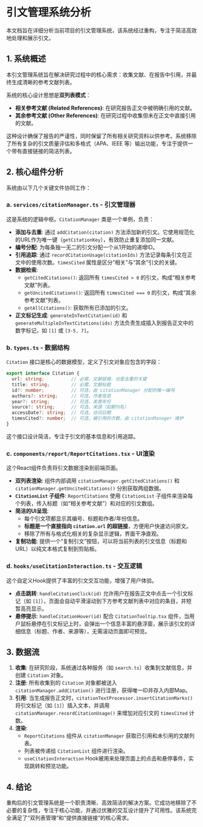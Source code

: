 # 引文管理系统分析

本文档旨在详细分析当前项目的引文管理系统，该系统经过重构，专注于简洁高效地处理和展示引文。

## 1. 系统概述

本引文管理系统旨在解决研究过程中的核心需求：收集文献、在报告中引用，并最终生成清晰的参考文献列表。

系统的核心设计思想是**双列表模式**：
- **相关参考文献 (Related References)**: 在研究报告正文中被明确引用的文献。
- **其余参考文献 (Other References)**: 在研究过程中收集但未在正文中直接引用的文献。

这种设计确保了报告的严谨性，同时保留了所有相关研究资料以供参考。系统移除了所有复杂的引文质量评估和多格式（APA、IEEE 等）输出功能，专注于提供一个带有直接链接的简洁列表。

## 2. 核心组件分析

系统由以下几个关键文件协同工作：

### a. `services/citationManager.ts` - 引文管理器

这是系统的逻辑中枢。`CitationManager` 类是一个单例，负责：

- **添加与去重**: 通过 `addCitation(citation)` 方法添加新的引文。它使用规范化的URL作为唯一键（`getCitationKey`），有效防止重复添加同一文献。
- **编号分配**: 为每条独一无二的引文分配一个从1开始的递增ID。
- **引用追踪**: 通过 `recordCitationUsage(citationIds)` 方法记录每条引文在正文中的使用次数。`timesCited` 属性是区分“相关”与“其余”引文的关键。
- **数据检索**:
    - `getCitedCitations()`: 返回所有 `timesCited > 0` 的引文，构成“相关参考文献”列表。
    - `getUncitedCitations()`: 返回所有 `timesCited === 0` 的引文，构成“其余参考文献”列表。
    - `getAllCitations()`: 获取所有已添加的引文。
- **正文标记生成**: `generateInTextCitation(id)` 和 `generateMultipleInTextCitations(ids)` 方法负责生成插入到报告正文中的数字标记，如 `[1]` 或 `[3-5, 7]`。

### b. `types.ts` - 数据结构

`Citation` 接口是核心的数据模型，定义了引文对象应包含的字段：

```typescript
export interface Citation {
  url: string;          // 必需，文献链接，也是去重的关键
  title: string;        // 必需，文献标题
  id?: number;          // 可选，由 citationManager 分配的唯一编号
  authors?: string;     // 可选，作者信息
  year?: string;        // 可选，发表年份
  source?: string;      // 可选，来源（如期刊名）
  accessDate?: string;  // 可选，访问日期
  timesCited?: number;  // 可选，被引用的次数，由 citationManager 维护
}
```

这个接口设计简洁，专注于引文的基本信息和引用追踪。

### c. `components/report/ReportCitations.tsx` - UI渲染

这个React组件负责将引文数据渲染到前端页面。

- **双列表渲染**: 组件内部调用 `citationManager.getCitedCitations()` 和 `citationManager.getUncitedCitations()` 分别获取两组数据。
- **`CitationList` 子组件**: `ReportCitations` 使用 `CitationList` 子组件来渲染每个列表，传入标题（如“相关参考文献”）和对应的引文数组。
- **简洁的UI呈现**:
    - 每个引文项都显示其编号、标题和作者/年份信息。
    - **标题是一个直接指向 `citation.url` 的超链接**，方便用户快速访问原文。
    - 移除了所有与格式化相关的复杂显示逻辑，界面干净直观。
- **复制功能**: 提供一个“复制引文”按钮，可以将当前列表的引文信息（标题和URL）以纯文本格式复制到剪贴板。

### d. `hooks/useCitationInteraction.ts` - 交互逻辑

这个自定义Hook提供了丰富的引文交互功能，增强了用户体验。

- **点击跳转**: `handleCitationClick(id)` 允许用户在报告正文中点击一个引文标记（如 `[1]`），页面会自动平滑滚动到下方参考文献列表中对应的条目，并短暂高亮显示。
- **悬停提示**: `handleCitationHover(id)` 配合 `CitationTooltip.tsx` 组件，当用户鼠标悬停在引文标记上时，会弹出一个信息丰富的悬浮窗，展示该引文的详细信息（标题、作者、来源等），无需滚动页面即可预览。

## 3. 数据流

1.  **收集**: 在研究阶段，系统通过各种服务（如 `search.ts`）收集到文献信息，并创建 `Citation` 对象。
2.  **注册**: 所有收集到的 `Citation` 对象都被送入 `citationManager.addCitation()` 进行注册，获得唯一ID并存入内部Map。
3.  **引用**: 当生成报告正文时，`citationTextProcessor.insertCitationMarks()` 将引文标记（如 `[1]`）插入文本，并调用 `citationManager.recordCitationUsage()` 来增加对应引文的 `timesCited` 计数。
4.  **渲染**:
    - `ReportCitations` 组件从 `citationManager` 获取已引用和未引用的文献列表。
    - 列表被传递给 `CitationList` 组件进行渲染。
    - `useCitationInteraction` Hook被用来处理页面上的点击和悬停事件，实现跳转和预览功能。

## 4. 结论

重构后的引文管理系统是一个职责清晰、高效简洁的解决方案。它成功地移除了不必要的复杂性，专注于核心功能，并通过优雅的交互设计提升了可用性。该系统完全满足了“双列表管理”和“提供直接链接”的核心需求。